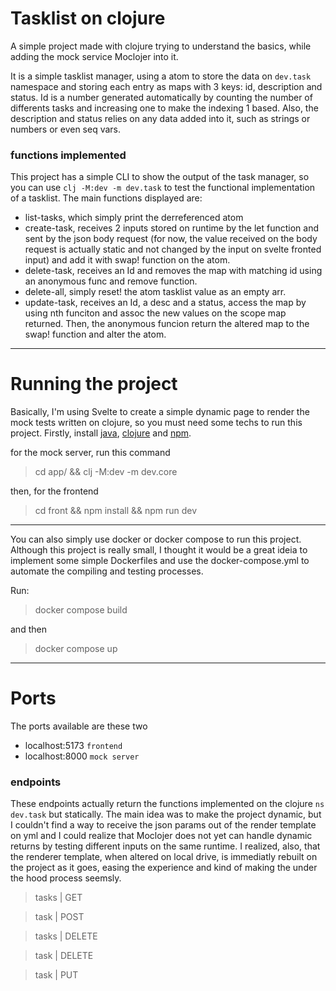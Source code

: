 # Tasklist on clojure

A simple project made with clojure trying to understand the basics, while adding the mock service Moclojer into it.

It is a simple tasklist manager, using a atom to store the data on `dev.task` namespace and storing each entry as maps with 3 keys: id, description and status.
Id is a number generated automatically by counting the number of differents tasks and increasing one to make the indexing 1 based. Also, the description and status relies on any data added into it, such as strings or numbers or even seq vars.

### functions implemented

This project has a simple CLI to show the output of the task manager, so you can use `clj -M:dev -m dev.task` to test the functional implementation of a tasklist. The main functions displayed are:
- list-tasks, which simply print the derreferenced atom
- create-task, receives 2 inputs stored on runtime by the let function and sent by the json body request (for now, the value received on the body request is actually static and not changed by the input on svelte fronted input) and add it with swap! function on the atom.
- delete-task, receives an Id and removes the map with matching id using an anonymous func and remove function.
- delete-all, simply reset! the atom tasklist value as an empty arr.
- update-task, receives an Id, a desc and a status, access the map by using nth funciton and assoc the new values on the scope map returned. Then, the anonymous funcion return the altered map to the swap! function and alter the atom.


---
# Running the project

Basically, I'm using Svelte to create a simple dynamic page to render the mock tests written on clojure, so you must need some techs to run this project.
Firstly, install [java](https://www.oracle.com/java/technologies/javase/jdk22-archive-downloads.html), [clojure](https://clojure.org/guides/install_clojure) and [npm](https://docs.npmjs.com/downloading-and-installing-node-js-and-npm).

for the mock server, run this command
> cd app/ && clj -M:dev -m dev.core

then, for the frontend
> cd front && npm install && npm run dev

---

You can also simply use docker or docker compose to run this project. Although this project is really small, I thought it would be a great ideia to implement some simple Dockerfiles and use the docker-compose.yml to automate the compiling and testing processes.

Run:
> docker compose build 

and then

> docker compose up

--- 
# Ports
The ports available are these two
- localhost:5173 `frontend`
- localhost:8000 `mock server`

### endpoints
These endpoints actually return the functions implemented on the clojure `ns dev.task` but statically. The main idea was to make the project dynamic, but I couldn't find a way to receive the json params out of the render template on yml and I could realize that Moclojer does not yet can handle dynamic returns by testing different inputs on the same runtime. I realized, also, that the renderer template, when altered on local drive, is immediatly rebuilt on the project as it goes, easing the experience and kind of making the under the hood process seemsly.

> tasks | GET

> task | POST

> tasks | DELETE

> task | DELETE

> task | PUT

